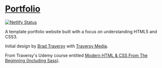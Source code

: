 # [Portfolio](https://www.nolanstrait.me/)

[![Netlify Status](https://api.netlify.com/api/v1/badges/0ed2cd58-6e25-434d-8a1c-9eeba3dd0499/deploy-status)](https://app.netlify.com/sites/heuristic-villani-54e394/deploys)

A template portfolio website built with a focus on understanding HTML5 and CSS3.

Initial design by [Brad Traversy](https://github.com/bradtraversy) with [Traversy Media](http://traversymedia.com/).

From Traversy's Udemy course entitled [Modern HTML & CSS From The Beginning (Including Sass)](https://www.udemy.com/modern-html-css-from-the-beginning/).
